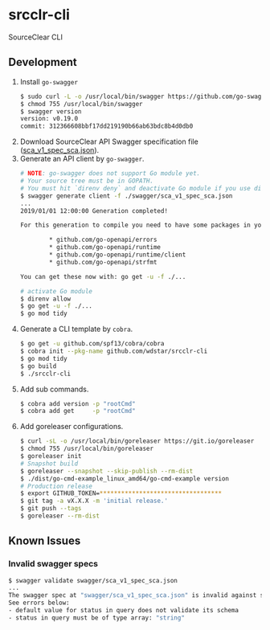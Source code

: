 # srcclr-cli
SourceClear CLI

## Development

1. Install `go-swagger`
    ```bash
    $ sudo curl -L -o /usr/local/bin/swagger https://github.com/go-swagger/go-swagger/releases/download/v0.19.0/swagger_linux_amd64
    $ chmod 755 /usr/local/bin/swagger
    $ swagger version
    version: v0.19.0
    commit: 312366608bbf17dd219190b66ab63bdc8b4d0db0
    ```
1. Download SourceClear API Swagger specification file ([sca_v1_spec_sca.json](https://help.veracode.com/viewer/book-attachment/LMv_dtSHyb7iIxAQznC~9w/TJ9aAyVCY8DBEwCSH89EQQ)).
1. Generate an API client by `go-swagger`.
    ```bash
    # NOTE: go-swagger does not support Go module yet.
    # Your source tree must be in GOPATH.
    # You must hit `direnv deny` and deactivate Go module if you use direnv. 
    $ swagger generate client -f ./swagger/sca_v1_spec_sca.json
    ...
    2019/01/01 12:00:00 Generation completed!

    For this generation to compile you need to have some packages in your GOPATH:

            * github.com/go-openapi/errors
            * github.com/go-openapi/runtime
            * github.com/go-openapi/runtime/client
            * github.com/go-openapi/strfmt

    You can get these now with: go get -u -f ./...
    
    # activate Go module
    $ direnv allow
    $ go get -u -f ./...
    $ go mod tidy
    ```
1. Generate a CLI template by `cobra`.
    ```bash
    $ go get -u github.com/spf13/cobra/cobra
    $ cobra init --pkg-name github.com/wdstar/srcclr-cli
    $ go mod tidy
    $ go build
    $ ./srcclr-cli
    ```
1. Add sub commands.
    ```bash
    $ cobra add version -p "rootCmd"
    $ cobra add get     -p "rootCmd"
    ```
1. Add goreleaser configurations.
    ```bash
    $ curl -sL -o /usr/local/bin/goreleaser https://git.io/goreleaser
    $ chmod 755 /usr/local/bin/goreleaser
    $ goreleaser init
    # Snapshot build
    $ goreleaser --snapshot --skip-publish --rm-dist
    $ ./dist/go-cmd-example_linux_amd64/go-cmd-example version
    # Production release
    $ export GITHUB_TOKEN=**********************************
    $ git tag -a vX.X.X -m 'initial release.'
    $ git push --tags
    $ goreleaser --rm-dist
    ```

## Known Issues

### Invalid swagger specs

```bash
$ swagger validate swagger/sca_v1_spec_sca.json 
...
The swagger spec at "swagger/sca_v1_spec_sca.json" is invalid against swagger specification 2.0.
See errors below:
- default value for status in query does not validate its schema
- status in query must be of type array: "string"
```
